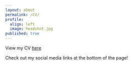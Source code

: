 ```yaml
---
layout: about
permalink: /CV/
profile:
  align: left
  image: headshot.jpg
published: true
---
```


View my CV [here](/assets/files/Mehdizadeh_CV_upload.pdf)

Check out my social media links at the bottom of the page!

